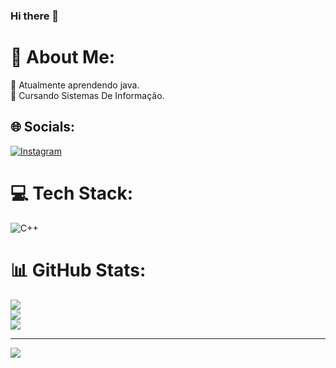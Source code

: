 ### Hi there 👋

# 💫 About Me:
🔭 Atualmente aprendendo java.<br>📖 Cursando Sistemas De Informação.


## 🌐 Socials:
[![Instagram](https://img.shields.io/badge/Instagram-%23E4405F.svg?logo=Instagram&logoColor=white)](https://instagram.com/jmarcosleal__) 

# 💻 Tech Stack:
![C++](https://img.shields.io/badge/c++-%2300599C.svg?style=for-the-badge&logo=c%2B%2B&logoColor=white)
# 📊 GitHub Stats:
![](https://github-readme-stats.vercel.app/api?username=JoaoMarcosLeal&theme=bluberry_border=false&include_all_commits=true&count_private=true)<br/>
![](https://github-readme-streak-stats.herokuapp.com/?user=JoaoMarcosLeal&theme=bluberry_border=true)<br/>
![](https://github-readme-stats.vercel.app/api/top-langs/?username=JoaoMarcosLeal&theme=dark&hide_border=false&include_all_commits=true&count_private=true&layout=compact)

---
[![](https://visitcount.itsvg.in/api?id=JoaoMarcosLeal&icon=0&color=0)](https://visitcount.itsvg.in)

<!-- Proudly created with GPRM ( https://gprm.itsvg.in ) -->
